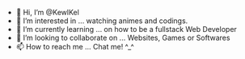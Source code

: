 - 👋 Hi, I’m @KewlKel
- 👀 I’m interested in ... watching animes and codings.
- 🌱 I’m currently learning ... on how to be a fullstack Web Developer
- 💞️ I’m looking to collaborate on ... Websites, Games or Softwares
- 📫 How to reach me ... Chat me! ^_^ 

<!---
KewlKel/KewlKel is a ✨ special ✨ repository because its `README.md` (this file) appears on your GitHub profile.
You can click the Preview link to take a look at your changes.
--->
